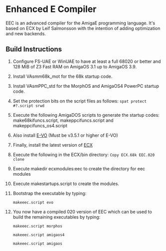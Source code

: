 # Enhanced E Compiler

EEC is an advanced compiler for the AmigaE programming language. It's based on ECX by Leif Salmonsson with the intention of adding optimization and new backends. 

## Build Instructions

1. Configure FS-UAE or WinUAE to have at least a full 68020 or better and 128 MiB of Z3 Fast RAM on AmigaOS 3.1 up to AmigaOS 3.9.
1. Install VAsmm68k_mot for the 68k startup code.
1. Install VAsmPPC_std for the MorphOS and AmigaOS4 PowerPC startup code.
1. Set the protection bits on the script files as follows:  `spat protect #?.script srwd`
1. Execute the following AmigaDOS scripts to generate the startup codes:  make68kifuncs.script, makeppcifuncs.script and makeppcifuncs_os4.script
1. Also install [E-VO](http://aminet.net/package/dev/e/evo) (Must be v3.5.1 or higher of E-VO)
1. Finally, install the latest version of [ECX](https://github.com/EEC-Developers/eec/releases/download/precursor/ecx-2.3.1.lha)
1. Execute the following in the ECX/bin directory: `Copy ECX.68k EEC.020 clone`
1. Execute makedir ecxmodules:eec to create the directory for eec modules
1. Execute makestartups.script to create the modules.
1. Bootstrap the executable by typing:

      `makeeec.script evo`

1. You now have a compiled 020 version of EEC which can be used to build the remaining executables by typing:

      `makeeec.script morphos`

      `makeeec.script amigaos4`

      `makeeec.script amigaos`

